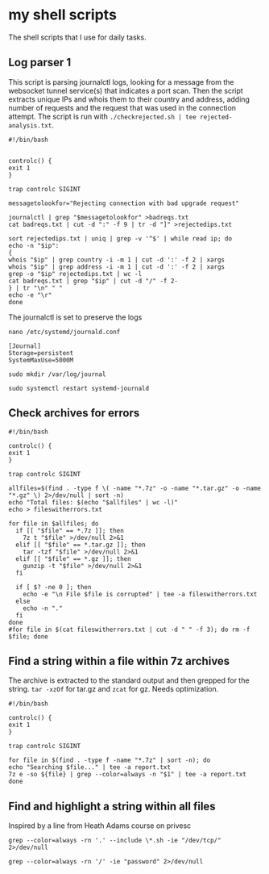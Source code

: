 # my shell scripts

The shell scripts that I use for daily tasks.

## Log parser 1

This script is parsing journalctl logs, looking for a message from the websocket tunnel service(s) that indicates a port scan. Then the script extracts unique IPs and whois them to their country and address, adding number of requests and the request that was used in the connection attempt. The script is run with `./checkrejected.sh | tee rejected-analysis.txt`.

```
#!/bin/bash


controlc() {
exit 1
}

trap controlc SIGINT

messagetolookfor="Rejecting connection with bad upgrade request"

journalctl | grep "$messagetolookfor" >badreqs.txt
cat badreqs.txt | cut -d ":" -f 9 | tr -d "]" >rejectedips.txt

sort rejectedips.txt | uniq | grep -v '^$' | while read ip; do
echo -n "$ip":
{
whois "$ip" | grep country -i -m 1 | cut -d ':' -f 2 | xargs
whois "$ip" | grep address -i -m 1 | cut -d ':' -f 2 | xargs
grep -o "$ip" rejectedips.txt | wc -l
cat badreqs.txt | grep "$ip" | cut -d "/" -f 2-
} | tr "\n" " "
echo -e "\r"
done
```

The journalctl is set to preserve the logs

`nano /etc/systemd/journald.conf`

```
[Journal]
Storage=persistent
SystemMaxUse=5000M
```

`sudo mkdir /var/log/journal`

`sudo systemctl restart systemd-journald`

## Check archives for errors

```
#!/bin/bash

controlc() {
exit 1
}

trap controlc SIGINT

allfiles=$(find . -type f \( -name "*.7z" -o -name "*.tar.gz" -o -name "*.gz" \) 2>/dev/null | sort -n)
echo "Total files: $(echo "$allfiles" | wc -l)"
echo > fileswitherrors.txt

for file in $allfiles; do
  if [[ "$file" == *.7z ]]; then
    7z t "$file" >/dev/null 2>&1
  elif [[ "$file" == *.tar.gz ]]; then
    tar -tzf "$file" >/dev/null 2>&1
  elif [[ "$file" == *.gz ]]; then
    gunzip -t "$file" >/dev/null 2>&1
  fi

  if [ $? -ne 0 ]; then
    echo -e "\n File $file is corrupted" | tee -a fileswitherrors.txt
  else
    echo -n "."
  fi
done
#for file in $(cat fileswitherrors.txt | cut -d " " -f 3); do rm -f $file; done
```

## Find a string within a file within 7z archives

The archive is extracted to the standard output and then grepped for the string. `tar -xzOf` for tar.gz and `zcat` for gz. Needs optimization.

```
#!/bin/bash

controlc() {
exit 1
}

trap controlc SIGINT

for file in $(find . -type f -name "*.7z" | sort -n); do
echo "Searching $file..." | tee -a report.txt
7z e -so ${file} | grep --color=always -n "$1" | tee -a report.txt
done

```

## Find and highlight a string within all files

Inspired by a line from Heath Adams course on privesc

`grep --color=always -rn '.' --include \*.sh -ie "/dev/tcp/" 2>/dev/null`

`grep --color=always -rn '/' -ie "password" 2>/dev/null`
